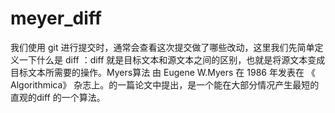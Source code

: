 # meyer_diff

我们使用 git 进行提交时，通常会查看这次提交做了哪些改动，这里我们先简单定义一下什么是 diff ：diff 就是目标文本和源文本之间的区别，也就是将源文本变成目标文本所需要的操作。Myers算法 由 Eugene W.Myers 在 1986 年发表在 《 Algorithmica》 杂志上。的一篇论文中提出，是一个能在大部分情况产生最短的直观的diff 的一个算法。

